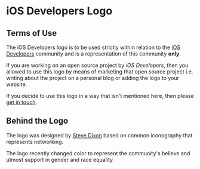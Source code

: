 # iOS Developers Logo
## Terms of Use
The iOS Developers logo is to be used strictly within relation to the [iOS Developers](http://ios-developers.io) community and is a representation of this community **only**.

If you are working on an open source project by *iOS Developers*, then you allowed to use this logo by means of marketing that open source project i.e. writing about the project on a personal blog or adding the logo to your website.

If you decide to use this logo in a way that isn't mentioned here, then please [get in touch](mailto:iosdevelopershq@gmail.com).

## Behind the Logo
The logo was designed by [Steve Dixon](https://github.com/stphndxn) based on common iconography that represents networking.

The logo recently changed color to represent the community's believe and utmost support in gender and race equality.

